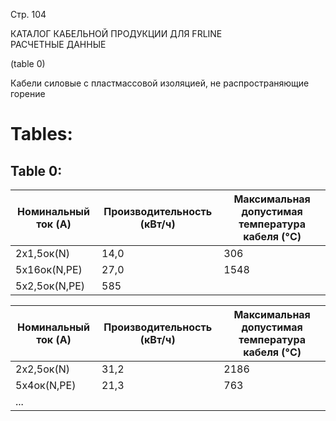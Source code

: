Стр. 104

КАТАЛОГ КАБЕЛЬНОЙ ПРОДУКЦИИ ДЛЯ FRLINE  
РАСЧЕТНЫЕ ДАННЫЕ  

(table 0)

Кабели силовые с пластмассовой изоляцией, не распространяющие горение

# Tables:

## Table 0:

| **Номинальный ток (A)** | **Производительность (кВт/ч)** | **Максимальная допустимая температура кабеля (°C)** |
|-------------------------|-------------------------------|-----------------------------------------------|
| 2x1,5ок(N)              | 14,0                           | 306                                            |
| 5x16ок(N,PE)            | 27,0                           | 1548                                           |
| 5x2,5ок(N,PE)           | 585                            |                                          |

| **Номинальный ток (A)** | **Производительность (кВт/ч)** | **Максимальная допустимая температура кабеля (°C)** |
|--------------------------|------------------------------|--------------------------------------------------|
| 2x2,5ок(N)               | 31,2                          | 2186                                           |
| 5x4ок(N,PE)              | 21,3                          | 763                                             |
| ...                      |                              |                                                |
